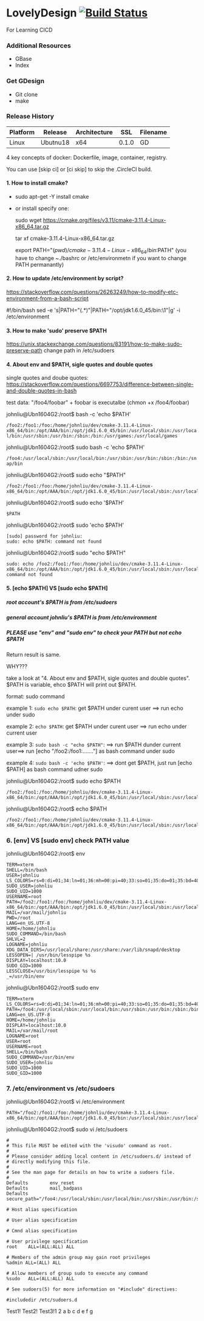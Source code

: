 # LovelyDesign  [![Build Status](https://travis-ci.com/ColorfulTime/GeekDesign.svg?branch=master)](https://travis-ci.com/ColorfulTime/GeekDesign#)
For Learning CICD

### Additional Resources
- GBase
- Index

### Get GDesign
- Git clone
- make

### Release History

Platform | Release | Architecture | SSL   | Filename
-------- |-------- |------------  | ---   | --------
Linux    | Ubutnu18| x64          | 0.1.0 | GD


4 key concepts of docker:
Dockerfile, image, container, registry.


You can use [skip ci] or [ci skip] to skip the .CircleCI build.

#### 1. How to install cmake?
- sudo apt-get -Y install cmake
- or install specify one:
  
  sudo wget https://cmake.org/files/v3.11/cmake-3.11.4-Linux-x86_64.tar.gz
  
  tar xf cmake-3.11.4-Linux-x86_64.tar.gz
  
  export PATH="$(pwd)/cmake-3.11.4-Linux-x86_64/bin:$PATH" (you have to change ~./bashrc or /etc/environmetn if you want to change PATH permanantly)

#### 2. How to update /etc/environment by script?
https://stackoverflow.com/questions/26263249/how-to-modify-etc-environment-from-a-bash-script 

#!/bin/bash
sed -e 's|PATH="\(.*\)"|PATH="/opt/jdk1.6.0_45/bin:\1"|g' -i /etc/environment


#### 3. How to make 'sudo' preserve $PATH
https://unix.stackexchange.com/questions/83191/how-to-make-sudo-preserve-path
change path in /etc/sudoers


#### 4. About env and $PATH, sigle quotes and double quotes

single quotes and doube quotes: https://stackoverflow.com/questions/6697753/difference-between-single-and-double-quotes-in-bash

test data: "/foo4/foobar" + foobar is executalbe (chmon +x /foo4/foobar)

johnliu@Ubn1604G2:/root$ bash -c 'echo $PATH'

```/foo2:/foo1:/foo:/home/johnliu/dev/cmake-3.11.4-Linux-x86_64/bin:/opt/AAA/bin:/opt/jdk1.6.0_45/bin:/usr/local/sbin:/usr/local/bin:/usr/sbin:/usr/bin:/sbin:/bin:/usr/games:/usr/local/games```

johnliu@Ubn1604G2:/root$ sudo bash -c 'echo $PATH'

```/foo4:/usr/local/sbin:/usr/local/bin:/usr/sbin:/usr/bin:/sbin:/bin:/snap/bin```

johnliu@Ubn1604G2:/root$ sudo echo "$PATH"
```
/foo2:/foo1:/foo:/home/johnliu/dev/cmake-3.11.4-Linux-x86_64/bin:/opt/AAA/bin:/opt/jdk1.6.0_45/bin:/usr/local/sbin:/usr/local/bin:/usr/sbin:/usr/bin:/sbin:/bin:/usr/games:/usr/local/games
```
johnliu@Ubn1604G2:/root$ sudo echo '$PATH'
```
$PATH
```

johnliu@Ubn1604G2:/root$ sudo 'echo $PATH'
```
[sudo] password for johnliu:
sudo: echo $PATH: command not found
```
johnliu@Ubn1604G2:/root$ sudo "echo $PATH"
```
sudo: echo /foo2:/foo1:/foo:/home/johnliu/dev/cmake-3.11.4-Linux-x86_64/bin:/opt/AAA/bin:/opt/jdk1.6.0_45/bin:/usr/local/sbin:/usr/local/bin:/usr/sbin:/usr/bin:/sbin:/bin:/usr/games:/usr/local/games: command not found
```

#### 5. [echo $PATH] VS [sudo echo $PATH]
##### root account's $PATH is from /etc/sudoers
##### general account johnliu's $PATH is from /etc/environment
#####  PLEASE use "env" and "sudo env" to check your PATH but not echo $PATH

Return result is same.

WHY??? 

take a look at "4.  About env and $PATH, sigle quotes and double quotes".  $PATH is variable, ehco $PATH will print out $PATH. 

format: sudo command

example 1: `sudo echo $PATH`: get $PATH under curent user ==> run echo under sudo

example 2: `echo $PATH`: get $PATH under curent user ==> run echo under current user

example 3: `sudo bash -c "echo $PATH"`: ==> run $PATH  dunder current user==> run  [echo "/foo2:/foo1:......."] as bash command under sudo

example 4: `sudo bash -c 'echo $PATH'`: ==> dont get $PATH, just run [echo $PATH] as bash command udner sudo

johnliu@Ubn1604G2:/root$ sudo echo $PATH
```
/foo2:/foo1:/foo:/home/johnliu/dev/cmake-3.11.4-Linux-x86_64/bin:/opt/AAA/bin:/opt/jdk1.6.0_45/bin:/usr/local/sbin:/usr/local/bin:/usr/sbin:/usr/bin:/sbin:/bin:/usr/games:/usr/local/games
```
johnliu@Ubn1604G2:/root$ echo $PATH
```
/foo2:/foo1:/foo:/home/johnliu/dev/cmake-3.11.4-Linux-x86_64/bin:/opt/AAA/bin:/opt/jdk1.6.0_45/bin:/usr/local/sbin:/usr/local/bin:/usr/sbin:/usr/bin:/sbin:/bin:/usr/games:/usr/local/games
```


### 6. [env] VS [sudo env] check PATH value
johnliu@Ubn1604G2:/root$ env
```
TERM=xterm
SHELL=/bin/bash
USER=johnliu
LS_COLORS=rs=0:di=01;34:ln=01;36:mh=00:pi=40;33:so=01;35:do=01;35:bd=40;33;01:cd=40;33;01:or=40;31;01:mi=00:su=37;41:sg=30;43:ca=30;41:tw=30;42:ow=34;42:st=37;44:ex=01;32:*.tar=01;31:*.tgz=01;31:*.arc=01;31:*.arj=01;31:*.taz=01;31:*.lha=01;31:*.lz4=01;31:*.lzh=01;31:*.lzma=01;31:*.tlz=01;31:*.txz=01;31:*.tzo=01;31:*.t7z=01;31:*.zip=01;31:*.z=01;31:*.Z=01;31:*.dz=01;31:*.gz=01;31:*.lrz=01;31:*.lz=01;31:*.lzo=01;31:*.xz=01;31:*.bz2=01;31:*.bz=01;31:*.tbz=01;31:*.tbz2=01;31:*.tz=01;31:*.deb=01;31:*.rpm=01;31:*.jar=01;31:*.war=01;31:*.ear=01;31:*.sar=01;31:*.rar=01;31:*.alz=01;31:*.ace=01;31:*.zoo=01;31:*.cpio=01;31:*.7z=01;31:*.rz=01;31:*.cab=01;31:*.jpg=01;35:*.jpeg=01;35:*.gif=01;35:*.bmp=01;35:*.pbm=01;35:*.pgm=01;35:*.ppm=01;35:*.tga=01;35:*.xbm=01;35:*.xpm=01;35:*.tif=01;35:*.tiff=01;35:*.png=01;35:*.svg=01;35:*.svgz=01;35:*.mng=01;35:*.pcx=01;35:*.mov=01;35:*.mpg=01;35:*.mpeg=01;35:*.m2v=01;35:*.mkv=01;35:*.webm=01;35:*.ogm=01;35:*.mp4=01;35:*.m4v=01;35:*.mp4v=01;35:*.vob=01;35:*.qt=01;35:*.nuv=01;35:*.wmv=01;35:*.asf=01;35:*.rm=01;35:*.rmvb=01;35:*.flc=01;35:*.avi=01;35:*.fli=01;35:*.flv=01;35:*.gl=01;35:*.dl=01;35:*.xcf=01;35:*.xwd=01;35:*.yuv=01;35:*.cgm=01;35:*.emf=01;35:*.ogv=01;35:*.ogx=01;35:*.aac=00;36:*.au=00;36:*.flac=00;36:*.m4a=00;36:*.mid=00;36:*.midi=00;36:*.mka=00;36:*.mp3=00;36:*.mpc=00;36:*.ogg=00;36:*.ra=00;36:*.wav=00;36:*.oga=00;36:*.opus=00;36:*.spx=00;36:*.xspf=00;36:
SUDO_USER=johnliu
SUDO_UID=1000
USERNAME=root
PATH=/foo2:/foo1:/foo:/home/johnliu/dev/cmake-3.11.4-Linux-x86_64/bin:/opt/AAA/bin:/opt/jdk1.6.0_45/bin:/usr/local/sbin:/usr/local/bin:/usr/sbin:/usr/bin:/sbin:/bin:/usr/games:/usr/local/games
MAIL=/var/mail/johnliu
PWD=/root
LANG=en_US.UTF-8
HOME=/home/johnliu
SUDO_COMMAND=/bin/bash
SHLVL=2
LOGNAME=johnliu
XDG_DATA_DIRS=/usr/local/share:/usr/share:/var/lib/snapd/desktop
LESSOPEN=| /usr/bin/lesspipe %s
DISPLAY=localhost:10.0
SUDO_GID=1000
LESSCLOSE=/usr/bin/lesspipe %s %s
_=/usr/bin/env
```
johnliu@Ubn1604G2:/root$ sudo env

```
TERM=xterm
LS_COLORS=rs=0:di=01;34:ln=01;36:mh=00:pi=40;33:so=01;35:do=01;35:bd=40;33;01:cd=40;33;01:or=40;31;01:mi=00:su=37;41:sg=30;43:ca=30;41:tw=30;42:ow=34;42:st=37;44:ex=01;32:*.tar=01;31:*.tgz=01;31:*.arc=01;31:*.arj=01;31:*.taz=01;31:*.lha=01;31:*.lz4=01;31:*.lzh=01;31:*.lzma=01;31:*.tlz=01;31:*.txz=01;31:*.tzo=01;31:*.t7z=01;31:*.zip=01;31:*.z=01;31:*.Z=01;31:*.dz=01;31:*.gz=01;31:*.lrz=01;31:*.lz=01;31:*.lzo=01;31:*.xz=01;31:*.bz2=01;31:*.bz=01;31:*.tbz=01;31:*.tbz2=01;31:*.tz=01;31:*.deb=01;31:*.rpm=01;31:*.jar=01;31:*.war=01;31:*.ear=01;31:*.sar=01;31:*.rar=01;31:*.alz=01;31:*.ace=01;31:*.zoo=01;31:*.cpio=01;31:*.7z=01;31:*.rz=01;31:*.cab=01;31:*.jpg=01;35:*.jpeg=01;35:*.gif=01;35:*.bmp=01;35:*.pbm=01;35:*.pgm=01;35:*.ppm=01;35:*.tga=01;35:*.xbm=01;35:*.xpm=01;35:*.tif=01;35:*.tiff=01;35:*.png=01;35:*.svg=01;35:*.svgz=01;35:*.mng=01;35:*.pcx=01;35:*.mov=01;35:*.mpg=01;35:*.mpeg=01;35:*.m2v=01;35:*.mkv=01;35:*.webm=01;35:*.ogm=01;35:*.mp4=01;35:*.m4v=01;35:*.mp4v=01;35:*.vob=01;35:*.qt=01;35:*.nuv=01;35:*.wmv=01;35:*.asf=01;35:*.rm=01;35:*.rmvb=01;35:*.flc=01;35:*.avi=01;35:*.fli=01;35:*.flv=01;35:*.gl=01;35:*.dl=01;35:*.xcf=01;35:*.xwd=01;35:*.yuv=01;35:*.cgm=01;35:*.emf=01;35:*.ogv=01;35:*.ogx=01;35:*.aac=00;36:*.au=00;36:*.flac=00;36:*.m4a=00;36:*.mid=00;36:*.midi=00;36:*.mka=00;36:*.mp3=00;36:*.mpc=00;36:*.ogg=00;36:*.ra=00;36:*.wav=00;36:*.oga=00;36:*.opus=00;36:*.spx=00;36:*.xspf=00;36:
PATH=/foo4:/usr/local/sbin:/usr/local/bin:/usr/sbin:/usr/bin:/sbin:/bin:/snap/bin
LANG=en_US.UTF-8
HOME=/home/johnliu
DISPLAY=localhost:10.0
MAIL=/var/mail/root
LOGNAME=root
USER=root
USERNAME=root
SHELL=/bin/bash
SUDO_COMMAND=/usr/bin/env
SUDO_USER=johnliu
SUDO_UID=1000
SUDO_GID=1000
```
### 7. /etc/environment vs /etc/sudoers

johnliu@Ubn1604G2:/root$ vi /etc/environment

```
PATH="/foo2:/foo1:/foo:/home/johnliu/dev/cmake-3.11.4-Linux-x86_64/bin:/opt/AAA/bin:/opt/jdk1.6.0_45/bin:/usr/local/sbin:/usr/local/bin:/usr/sbin:/usr/bin:/sbin:/bin:/usr/games:/usr/local/games"
```
johnliu@Ubn1604G2:/root$ sudo vi /etc/sudoers

```
#
# This file MUST be edited with the 'visudo' command as root.
#
# Please consider adding local content in /etc/sudoers.d/ instead of
# directly modifying this file.
#
# See the man page for details on how to write a sudoers file.
#
Defaults        env_reset
Defaults        mail_badpass
Defaults        secure_path="/foo4:/usr/local/sbin:/usr/local/bin:/usr/sbin:/usr/bin:/sbin:/bin:/snap/bin"

# Host alias specification

# User alias specification

# Cmnd alias specification

# User privilege specification
root    ALL=(ALL:ALL) ALL

# Members of the admin group may gain root privileges
%admin ALL=(ALL) ALL

# Allow members of group sudo to execute any command
%sudo   ALL=(ALL:ALL) ALL

# See sudoers(5) for more information on "#include" directives:

#includedir /etc/sudoers.d
```


Test1!
Test2!
Test3!1 2 a b c d e f g

